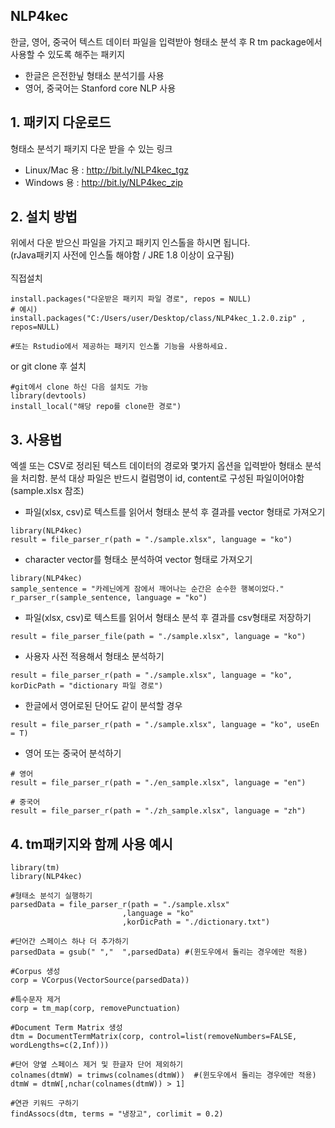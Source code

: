 ## NLP4kec

한글, 영어, 중국어 텍스트 데이터 파일을 입력받아 형태소 분석 후 R tm package에서 사용할 수 있도록 해주는 패키지
 - 한글은 은전한닢 형태소 분석기를 사용
 - 영어, 중국어는 Stanford core NLP 사용


## 1. 패키지 다운로드
  
  형태소 분석기 패키지 다운 받을 수 있는 링크

  - Linux/Mac 용 : http://bit.ly/NLP4kec_tgz
  - Windows 용 : http://bit.ly/NLP4kec_zip


## 2. 설치 방법
위에서 다운 받으신 파일을 가지고 패키지 인스톨을 하시면 됩니다. <br>(rJava패키지 사전에 인스톨 해야함 / JRE 1.8 이상이 요구됨)
<br><br> 직접설치
```
install.packages("다운받은 패키지 파일 경로", repos = NULL)
# 예시) install.packages("C:/Users/user/Desktop/class/NLP4kec_1.2.0.zip" , repos=NULL)

#또는 Rstudio에서 제공하는 패키지 인스톨 기능을 사용하세요.
```
or git clone 후 설치
```
#git에서 clone 하신 다음 설치도 가능
library(devtools)
install_local("해당 repo를 clone한 경로")
```


## 3. 사용법
엑셀 또는 CSV로 정리된 텍스트 데이터의 경로와 몇가지 옵션을 입력받아 형태소 분석을 처리함.
분석 대상 파일은 반드시 컬럼명이 id, content로 구성된 파일이어야함 (sample.xlsx 참조)
<br>
 - 파일(xlsx, csv)로 텍스트를 읽어서 형태소 분석 후 결과를 vector 형태로 가져오기
```
library(NLP4kec)
result = file_parser_r(path = "./sample.xlsx", language = "ko")
```

 - character vector를 형태소 분석하여 vector 형태로 가져오기
```
library(NLP4kec)
sample_sentence = "카레닌에게 잠에서 깨어나는 순간은 순수한 행복이었다."
r_parser_r(sample_sentence, language = "ko")
```

 - 파일(xlsx, csv)로 텍스트를 읽어서 형태소 분석 후 결과를 csv형태로 저장하기
```
result = file_parser_file(path = "./sample.xlsx", language = "ko")
```

 - 사용자 사전 적용해서 형태소 분석하기
```
result = file_parser_r(path = "./sample.xlsx", language = "ko", korDicPath = "dictionary 파일 경로")
```

 - 한글에서 영어로된 단어도 같이 분석할 경우
```
result = file_parser_r(path = "./sample.xlsx", language = "ko", useEn = T)
```

 - 영어 또는 중국어 분석하기
```
# 영어
result = file_parser_r(path = "./en_sample.xlsx", language = "en")

# 중국어
result = file_parser_r(path = "./zh_sample.xlsx", language = "zh")
```


## 4. tm패키지와 함께 사용 예시
```
library(tm)
library(NLP4kec)

#형태소 분석기 실행하기
parsedData = file_parser_r(path = "./sample.xlsx"
                         ,language = "ko"
                         ,korDicPath = "./dictionary.txt")

#단어간 스페이스 하나 더 추가하기 
parsedData = gsub(" ","  ",parsedData) #(윈도우에서 돌리는 경우에만 적용)

#Corpus 생성
corp = VCorpus(VectorSource(parsedData))

#특수문자 제거
corp = tm_map(corp, removePunctuation)

#Document Term Matrix 생성
dtm = DocumentTermMatrix(corp, control=list(removeNumbers=FALSE, wordLengths=c(2,Inf)))

#단어 양옆 스페이스 제거 및 한글자 단어 제외하기
colnames(dtmW) = trimws(colnames(dtmW))  #(윈도우에서 돌리는 경우에만 적용)
dtmW = dtmW[,nchar(colnames(dtmW)) > 1]

#연관 키워드 구하기
findAssocs(dtm, terms = "냉장고", corlimit = 0.2)
```
